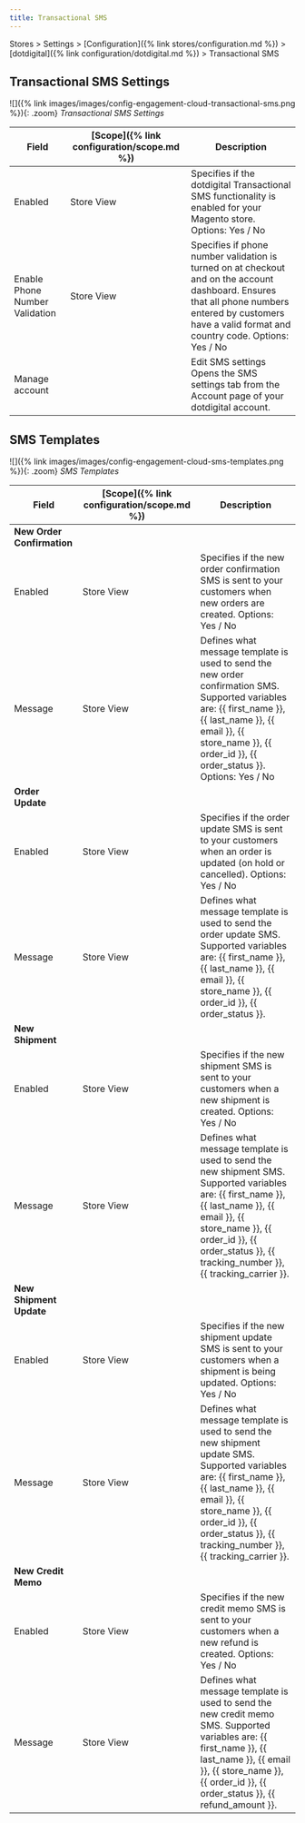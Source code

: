 ```yaml
---
title: Transactional SMS
---
```


Stores > Settings > [Configuration]({% link stores/configuration.md %}) > [dotdigital]({% link configuration/dotdigital.md %}) > Transactional SMS

## Transactional SMS Settings

![]({% link images/images/config-engagement-cloud-transactional-sms.png %}){: .zoom}
_Transactional SMS Settings_

|Field|[Scope]({% link configuration/scope.md %})|Description|
|--- |--- |--- |
|Enabled|Store View|Specifies if the dotdigital Transactional SMS functionality is enabled for your Magento store. Options: Yes / No|
|Enable Phone Number Validation|Store View|Specifies if phone number validation is turned on at checkout and on the account dashboard. Ensures that all phone numbers entered by customers have a valid format and country code. Options: Yes / No|
|Manage account||<span class="btn">Edit SMS settings</span> Opens the SMS settings tab from the Account page of your dotdigital account.|

## SMS Templates

![]({% link images/images/config-engagement-cloud-sms-templates.png %}){: .zoom}
_SMS Templates_

|Field|[Scope]({% link configuration/scope.md %})|Description|
|--- |--- |--- |
|**New Order Confirmation**|||
|Enabled|Store View|Specifies if the new order confirmation SMS is sent to your customers when new orders are created. Options: Yes / No|
|Message|Store View|Defines what message template is used to send the new order confirmation SMS. Supported variables are: {{ first_name }}, {{ last_name }}, {{ email }}, {{ store_name }}, {{ order_id }}, {{ order_status }}. Options: Yes / No|
|**Order Update**|||
|Enabled|Store View|Specifies if the order update SMS is sent to your customers when an order is updated (on hold or cancelled). Options: Yes / No|
|Message|Store View|Defines what message template is used to send the order update SMS. Supported variables are: {{ first_name }}, {{ last_name }}, {{ email }}, {{ store_name }}, {{ order_id }}, {{ order_status }}.|
|**New Shipment**|||
|Enabled|Store View|Specifies if the new shipment SMS is sent to your customers when a new shipment is created. Options: Yes / No|
|Message|Store View|Defines what message template is used to send the new shipment SMS. Supported variables are: {{ first_name }}, {{ last_name }}, {{ email }}, {{ store_name }}, {{ order_id }}, {{ order_status }}, {{ tracking_number }}, {{ tracking_carrier }}.|
|**New Shipment Update**|||
|Enabled|Store View|Specifies if the new shipment update SMS is sent to your customers when a shipment is being updated. Options: Yes / No|
|Message|Store View|Defines what message template is used to send the new shipment update SMS. Supported variables are: {{ first_name }}, {{ last_name }}, {{ email }}, {{ store_name }}, {{ order_id }}, {{ order_status }}, {{ tracking_number }}, {{ tracking_carrier }}.|
|**New Credit Memo**|||
|Enabled|Store View|Specifies if the new credit memo SMS is sent to your customers when a new refund is created. Options: Yes / No|
|Message|Store View|Defines what message template is used to send the new credit memo SMS. Supported variables are: {{ first_name }}, {{ last_name }}, {{ email }}, {{ store_name }}, {{ order_id }}, {{ order_status }}, {{ refund_amount }}.|
